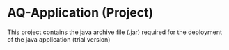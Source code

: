 # AQ-Application (Project)

This project contains the java archive file (.jar) required for the deployment of the java application (trial version)